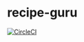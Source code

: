 # recipe-guru
[![CircleCI](https://dl.circleci.com/status-badge/img/gh/olakunlebalogun/recipe-guru/tree/olakunle.svg?style=svg)](https://dl.circleci.com/status-badge/redirect/gh/olakunlebalogun/recipe-guru/tree/olakunle)
